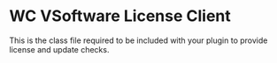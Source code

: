 # WC VSoftware License Client 

This is the class file required to be included with your plugin to provide license and update checks. 